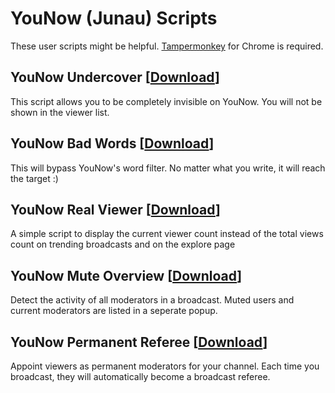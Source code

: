 # YouNow (Junau) Scripts
These user scripts might be helpful. <a href="https://chrome.google.com/webstore/detail/tampermonkey/dhdgffkkebhmkfjojejmpbldmpobfkfo">Tampermonkey</a> for Chrome is required.

## YouNow Undercover [<a href="https://github.com/zerodytrash/YouNow-Scripts/raw/main/YouNow%20Undercover.user.js">Download</a>]
This script allows you to be completely invisible on YouNow. You will not be shown in the viewer list.

## YouNow Bad Words [<a href="https://github.com/zerodytrash/YouNow-Scripts/raw/main/YouNow%20Bad%20Words.user.js">Download</a>]
This will bypass YouNow's word filter. No matter what you write, it will reach the target :)

## YouNow Real Viewer [<a href="https://github.com/zerodytrash/YouNow-Scripts/raw/main/YouNow%20Real%20Viewer.user.js">Download</a>]
A simple script to display the current viewer count instead of the total views count on trending broadcasts and on the explore page

## YouNow Mute Overview [<a href="https://github.com/zerodytrash/YouNow-Scripts/raw/main/YouNow%20Mute%20Overview.user.js">Download</a>]
Detect the activity of all moderators in a broadcast. Muted users and current moderators are listed in a seperate popup.

## YouNow Permanent Referee [<a href="https://github.com/zerodytrash/YouNow-Scripts/raw/main/YouNow%20Permanent%20Referee.user.js">Download</a>]
Appoint viewers as permanent moderators for your channel. Each time you broadcast, they will automatically become a broadcast referee.
